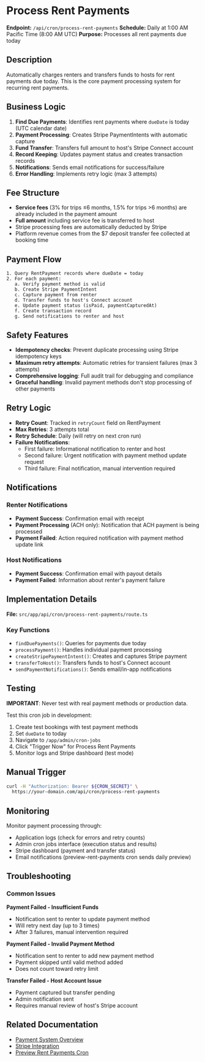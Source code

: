 # Process Rent Payments

**Endpoint:** `/api/cron/process-rent-payments`
**Schedule:** Daily at 1:00 AM Pacific Time (8:00 AM UTC)
**Purpose:** Processes all rent payments due today

## Description

Automatically charges renters and transfers funds to hosts for rent payments due today. This is the core payment processing system for recurring rent payments.

## Business Logic

1. **Find Due Payments**: Identifies rent payments where `dueDate` is today (UTC calendar date)
2. **Payment Processing**: Creates Stripe PaymentIntents with automatic capture
3. **Fund Transfer**: Transfers full amount to host's Stripe Connect account
4. **Record Keeping**: Updates payment status and creates transaction records
5. **Notifications**: Sends email notifications for success/failure
6. **Error Handling**: Implements retry logic (max 3 attempts)

## Fee Structure

- **Service fees** (3% for trips ≤6 months, 1.5% for trips >6 months) are already included in the payment amount
- **Full amount** including service fee is transferred to host
- Stripe processing fees are automatically deducted by Stripe
- Platform revenue comes from the $7 deposit transfer fee collected at booking time

## Payment Flow

```
1. Query RentPayment records where dueDate = today
2. For each payment:
   a. Verify payment method is valid
   b. Create Stripe PaymentIntent
   c. Capture payment from renter
   d. Transfer funds to host's Connect account
   e. Update payment status (isPaid, paymentCapturedAt)
   f. Create transaction record
   g. Send notifications to renter and host
```

## Safety Features

- **Idempotency checks**: Prevent duplicate processing using Stripe idempotency keys
- **Maximum retry attempts**: Automatic retries for transient failures (max 3 attempts)
- **Comprehensive logging**: Full audit trail for debugging and compliance
- **Graceful handling**: Invalid payment methods don't stop processing of other payments

## Retry Logic

- **Retry Count**: Tracked in `retryCount` field on RentPayment
- **Max Retries**: 3 attempts total
- **Retry Schedule**: Daily (will retry on next cron run)
- **Failure Notifications**:
  - First failure: Informational notification to renter and host
  - Second failure: Urgent notification with payment method update request
  - Third failure: Final notification, manual intervention required

## Notifications

### Renter Notifications
- **Payment Success**: Confirmation email with receipt
- **Payment Processing** (ACH only): Notification that ACH payment is being processed
- **Payment Failed**: Action required notification with payment method update link

### Host Notifications
- **Payment Success**: Confirmation email with payout details
- **Payment Failed**: Information about renter's payment failure

## Implementation Details

**File:** `src/app/api/cron/process-rent-payments/route.ts`

### Key Functions
- `findDuePayments()`: Queries for payments due today
- `processPayment()`: Handles individual payment processing
- `createStripePaymentIntent()`: Creates and captures Stripe payment
- `transferToHost()`: Transfers funds to host's Connect account
- `sendPaymentNotifications()`: Sends email/in-app notifications

## Testing

**IMPORTANT**: Never test with real payment methods or production data.

Test this cron job in development:
1. Create test bookings with test payment methods
2. Set `dueDate` to today
3. Navigate to `/app/admin/cron-jobs`
4. Click "Trigger Now" for Process Rent Payments
5. Monitor logs and Stripe dashboard (test mode)

## Manual Trigger

```bash
curl -H "Authorization: Bearer ${CRON_SECRET}" \
  https://your-domain.com/api/cron/process-rent-payments
```

## Monitoring

Monitor payment processing through:
- Application logs (check for errors and retry counts)
- Admin cron jobs interface (execution status and results)
- Stripe dashboard (payment and transfer status)
- Email notifications (preview-rent-payments cron sends daily preview)

## Troubleshooting

### Common Issues

**Payment Failed - Insufficient Funds**
- Notification sent to renter to update payment method
- Will retry next day (up to 3 times)
- After 3 failures, manual intervention required

**Payment Failed - Invalid Payment Method**
- Notification sent to renter to add new payment method
- Payment skipped until valid method added
- Does not count toward retry limit

**Transfer Failed - Host Account Issue**
- Payment captured but transfer pending
- Admin notification sent
- Requires manual review of host's Stripe account

## Related Documentation

- [Payment System Overview](/docs/payment-spec.md)
- [Stripe Integration](/docs/webhooks/stripe.md)
- [Preview Rent Payments Cron](./preview-rent-payments.md)
